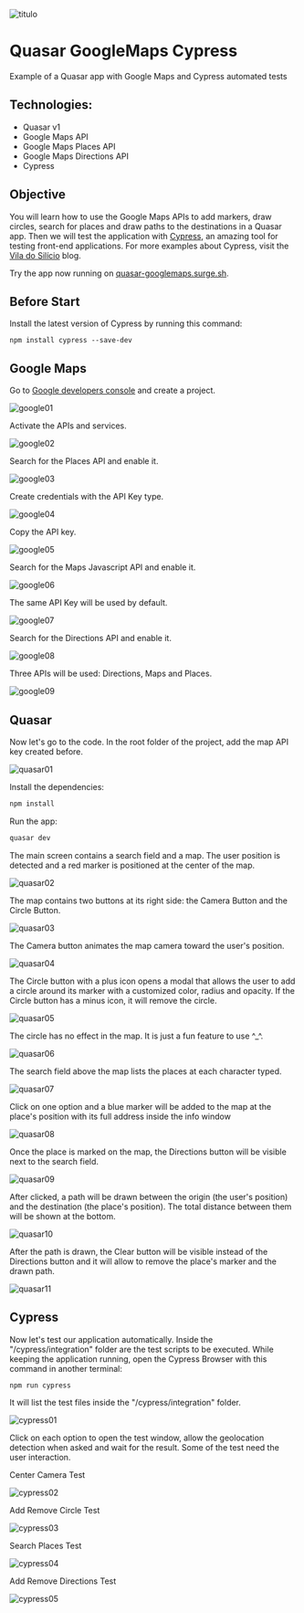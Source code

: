 ![titulo](/docs/titulo.JPG)

# Quasar GoogleMaps Cypress

Example of a Quasar app with Google Maps and Cypress automated tests

## Technologies:

- Quasar v1
- Google Maps API
- Google Maps Places API
- Google Maps Directions API
- Cypress

## Objective

You will learn how to use the Google Maps APIs to add markers, draw circles, search for places and draw paths to the destinations in a Quasar app. Then we will test the application with [Cypress](https://www.cypress.io/), an amazing tool for testing front-end applications. For more examples about Cypress, visit the [Vila do Silício](http://viladosilicio.com.br/testes-e2e-com-cypress-no-quasar-framework/) blog.

Try the app now running on [quasar-googlemaps.surge.sh](https://quasar-googlemaps.surge.sh/#/).

## Before Start

Install the latest version of Cypress by running this command:

```batch
npm install cypress --save-dev
```

## Google Maps

Go to [Google developers console](https://console.developers.google.com/) and create a project.

![google01](/docs/google01.JPG)

Activate the APIs and services.

![google02](/docs/google02.JPG)

Search for the Places API and enable it.

![google03](/docs/google03.JPG)

Create credentials with the API Key type.

![google04](/docs/google04.JPG)

Copy the API key.

![google05](/docs/google05.JPG)

Search for the Maps Javascript API and enable it.

![google06](/docs/google06.JPG)

The same API Key will be used by default.

![google07](/docs/google07.JPG)

Search for the Directions API and enable it.

![google08](/docs/google08.JPG)

Three APIs will be used: Directions, Maps and Places.

![google09](/docs/google09.JPG)

## Quasar

Now let's go to the code.
In the root folder of the project, add the map API key created before.

![quasar01](/docs/quasar01.JPG)

Install the dependencies:

```bash
npm install
```

Run the app:

```bash
quasar dev
```

The main screen contains a search field and a map. The user position is detected and a red marker is positioned at the center of the map.

![quasar02](/docs/quasar02.JPG)

The map contains two buttons at its right side: the Camera Button and the Circle Button.

![quasar03](/docs/quasar03.JPG)

The Camera button animates the map camera toward the user's position.

![quasar04](/docs/quasar04.JPG)

The Circle button with a plus icon opens a modal that allows the user to add a circle around its marker with a customized color, radius and opacity. If the Circle button has a minus icon, it will remove the circle.

![quasar05](/docs/quasar05.JPG)

The circle has no effect in the map. It is just a fun feature to use ^\_^.

![quasar06](/docs/quasar06.JPG)

The search field above the map lists the places at each character typed.

![quasar07](/docs/quasar07.JPG)

Click on one option and a blue marker will be added to the map at the place's position with its full address inside the info window

![quasar08](/docs/quasar08.JPG)

Once the place is marked on the map, the Directions button will be visible next to the search field.

![quasar09](/docs/quasar09.JPG)

After clicked, a path will be drawn between the origin (the user's position) and the destination (the place's position).
The total distance between them will be shown at the bottom.

![quasar10](/docs/quasar10.JPG)

After the path is drawn, the Clear button will be visible instead of the Directions button and it will allow to remove the place's marker and the drawn path.

![quasar11](/docs/quasar11.JPG)

## Cypress

Now let's test our application automatically.
Inside the "/cypress/integration" folder are the test scripts to be executed.
While keeping the application running, open the Cypress Browser with this command in another terminal:

```batch
npm run cypress
```

It will list the test files inside the "/cypress/integration" folder.

![cypress01](/docs/cypress01.JPG)

Click on each option to open the test window, allow the geolocation detection when asked and wait for the result.
Some of the test need the user interaction.

Center Camera Test

![cypress02](/docs/cypress02.JPG)

Add Remove Circle Test

![cypress03](/docs/cypress03.JPG)

Search Places Test

![cypress04](/docs/cypress04.JPG)

Add Remove Directions Test

![cypress05](/docs/cypress05.JPG)
